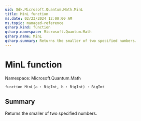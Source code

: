 ```yaml
---
uid: Qdk.Microsoft.Quantum.Math.MinL
title: MinL function
ms.date: 02/23/2024 12:00:00 AM
ms.topic: managed-reference
qsharp.kind: function
qsharp.namespace: Microsoft.Quantum.Math
qsharp.name: MinL
qsharp.summary: Returns the smaller of two specified numbers.
---
```


# MinL function

Namespace: Microsoft.Quantum.Math

```qsharp
function MinL(a : BigInt, b : BigInt) : BigInt
```

## Summary
Returns the smaller of two specified numbers.
